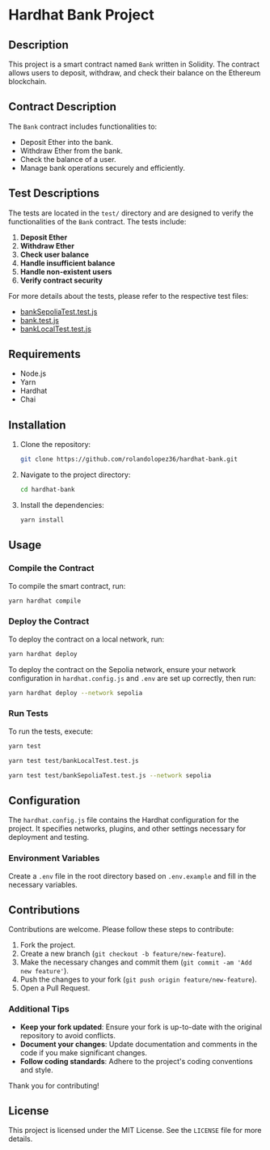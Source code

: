 # Hardhat Bank Project

## Description

This project is a smart contract named `Bank` written in Solidity. The contract allows users to deposit, withdraw, and check their balance on the Ethereum blockchain.

## Contract Description

The `Bank` contract includes functionalities to:

- Deposit Ether into the bank.
- Withdraw Ether from the bank.
- Check the balance of a user.
- Manage bank operations securely and efficiently.

## Test Descriptions

The tests are located in the `test/` directory and are designed to verify the functionalities of the `Bank` contract. The tests include:

1. **Deposit Ether**
2. **Withdraw Ether**
3. **Check user balance**
4. **Handle insufficient balance**
5. **Handle non-existent users**
6. **Verify contract security**

For more details about the tests, please refer to the respective test files:

- [bankSepoliaTest.test.js](bankSepoliaTest.test.js)
- [bank.test.js](bank.test.js)
- [bankLocalTest.test.js](bankLocalTest.test.js)

## Requirements

- Node.js
- Yarn
- Hardhat
- Chai

## Installation

1. Clone the repository:

   ```bash
   git clone https://github.com/rolandolopez36/hardhat-bank.git
   ```

2. Navigate to the project directory:

   ```bash
   cd hardhat-bank
   ```

3. Install the dependencies:

   ```bash
   yarn install
   ```

## Usage

### Compile the Contract

To compile the smart contract, run:

```bash
yarn hardhat compile
```

### Deploy the Contract

To deploy the contract on a local network, run:

```bash
yarn hardhat deploy
```

To deploy the contract on the Sepolia network, ensure your network configuration in `hardhat.config.js` and `.env` are set up correctly, then run:

```bash
yarn hardhat deploy --network sepolia
```

### Run Tests

To run the tests, execute:

```bash
yarn test
```

```bash
yarn test test/bankLocalTest.test.js
```

```bash
yarn test test/bankSepoliaTest.test.js --network sepolia
```

## Configuration

The `hardhat.config.js` file contains the Hardhat configuration for the project. It specifies networks, plugins, and other settings necessary for deployment and testing.

### Environment Variables

Create a `.env` file in the root directory based on `.env.example` and fill in the necessary variables.

## Contributions

Contributions are welcome. Please follow these steps to contribute:

1. Fork the project.
2. Create a new branch (`git checkout -b feature/new-feature`).
3. Make the necessary changes and commit them (`git commit -am 'Add new feature'`).
4. Push the changes to your fork (`git push origin feature/new-feature`).
5. Open a Pull Request.

### Additional Tips

- **Keep your fork updated**: Ensure your fork is up-to-date with the original repository to avoid conflicts.
- **Document your changes**: Update documentation and comments in the code if you make significant changes.
- **Follow coding standards**: Adhere to the project's coding conventions and style.

Thank you for contributing!

## License

This project is licensed under the MIT License. See the `LICENSE` file for more details.
